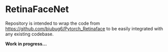 # RetinaFaceNet

Repository is intended to wrap the code from 
https://github.com/biubug6/Pytorch_Retinaface to be easily
integrated with any existing codebase.

__Work in progress...__